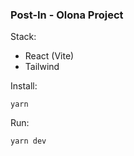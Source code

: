 ### Post-In - Olona Project

Stack:

- React (Vite)
- Tailwind

Install:

```
yarn
```

Run:

```
yarn dev
```
